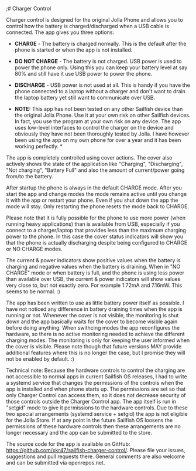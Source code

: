 ;# Charger Control

Charger control is designed for the original Jolla Phone and allows you to control how the battery is charged/discharged when a USB cable is connected. The app gives you three options:

* **CHARGE** - The battery is charged normally. This is the default after the phone is started or when the app is not installed.
* **DO NOT CHARGE** - The battery is not charged. USB power is used to power the phone only. Using this you can keep your battery level at say 80% and still have it use USB power to power the phone.
* **DISCHARGE** - USB power is not used at all. This is handy if you have the phone connected to a laptop without a charger and don't want to drain the laptop battery yet still want to communicate over USB.

* **NOTE:** This app has not been tested on any other Sailfish device than the original Jolla Phone. Use it at your own risk on other Sailfish devices. In fact, you use the program at your own risk on any device. The app uses low-level interfaces to control the charger on the device and obviously they have not been thoroughly tested by Jolla. I have however been using the app on my own phone for over a year and it has been working perfectly. *

The app is completely controlled using cover actions. The cover also actively shows the state of the application like "Charging", "Discharging", "Not charging", "Battery Full" and also the amount of current/power going from/to the battery.

After startup the phone is always in the default CHARGE mode. After you start the app and change modes the mode remains active until you change it with the app or restart your phone. Even if you shut down the app the mode will stay. Only restarting the phone resets the mode back to CHARGE.

Please note that it is fully possible for the phone to use more power (when running heavy applications) than is available from USB, especially if you connect to a charger/laptop that provides less than the maximum charging power to the phone. In this case the cover status indicators will show you that the phone is actually discharging despite being configured to CHARGE or NO CHARGE modes.

The current & power indicators show positive values when the battery is charging and negative values when the battery is draining. When in "NO CHARGE" mode or when battery is full, and the phone is using less power than available over USB, the current & power indicators will show values very close to, but not exactly zero. For example 1.72mA and 7.16mW. This seems to be normal. :)

The app has been written to use as little battery power itself as possible. I have not noticed any difference in battery draining times when the app is running or not. Whenever the cover is not visible, the monitoring is shut down and the app basically waits for the cover to become visible again before doing anything. When swithcing modes the app reconfigures the hardware, so there is no active monitoring needed to achieve the different charging modes. The monitoring is only for keeping the user informed when the cover is visible. Please note though that future versions MAY provide additional features where this is no longer the case, but I promise they will not be enabled by default. :)

Technical note: Because the hardware controls to control the charging are not accessible to normal apps in current Sailfish OS releases, I had to write a systemd service that changes the permissions of the controls when the app is installed and when phone starts up. The permissions are set so that only Charger Control can access them, so it does not decrease security of those controls outside the Charger Control app. The app itself is run in "setgid" mode to give it permissions to the hardware controls. Due to these two special arrangements (systemd service + setgid) the app is not eligible for the Jolla Store. If at any point in the future Sailfish OS loosens the permissions of these hardware controls then these arrangements are no longer necessary and the app can be submitted to the store.

The source code for the app is available on GitHub: https://github.com/xkr47/sailfish-charger-control/. Please file your issues, suggestions and pull requests there. General comments are also welcome and can be submitted via openrepos.net.
